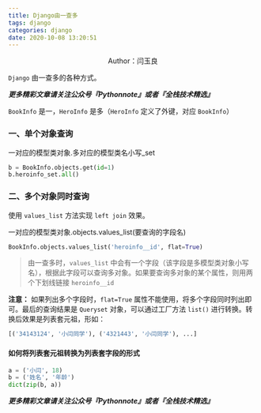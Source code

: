 ```yaml
---
title: Django由一查多
tags: django
categories: django
date: 2020-10-08 13:20:51
---
```


<center>Author：闫玉良</center>

`Django` 由一查多的各种方式。

<!--more-->

***更多精彩文章请关注公众号『Pythonnote』或者『全栈技术精选』***

`BookInfo` 是一，`HeroInfo` 是多（`HeroInfo` 定义了外键，对应 `BookInfo`）

### 一、单个对象查询

一对应的模型类对象.多对应的模型类名小写_set

```python
b = BookInfo.objects.get(id=1)
b.heroinfo_set.all()
```

### 二、多个对象同时查询

使用 `values_list` 方法实现 `left join` 效果。

一对应的模型类对象.objects.values_list(要查询的字段名)

```python
BookInfo.objects.values_list('heroinfo__id', flat=True)
```

> 由一查多时，`values_list` 中会有一个字段（该字段是多模型类对象小写名），根据此字段可以查询多对象。如果要查询多对象的某个属性，则用两个下划线链接 `heroinfo__id`

**注意：** 如果列出多个字段时，`flat=True` 属性不能使用，将多个字段同时列出即可。最后的查询结果是 `Queryset` 对象，可以通过工厂方法 `list()` 进行转换。转换后效果是列表套元祖，形如：

```python
[('34143124', '小闫同学'), ('4321443', '小闫同学'), ...]
```

#### 如何将列表套元祖转换为列表套字段的形式

```python
a = ('小闫', 18)
b = ('姓名', '年龄')
dict(zip(b, a))
```

***更多精彩文章请关注公众号『Pythonnote』或者『全栈技术精选』***